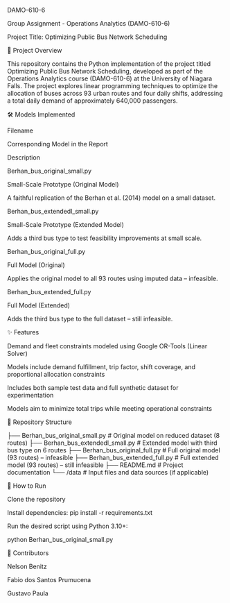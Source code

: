 DAMO-610-6

Group Assignment - Operations Analytics (DAMO-610-6)

Project Title: Optimizing Public Bus Network Scheduling

📘 Project Overview

This repository contains the Python implementation of the project titled Optimizing Public Bus Network Scheduling, developed as part of the Operations Analytics course (DAMO-610-6) at the University of Niagara Falls. The project explores linear programming techniques to optimize the allocation of buses across 93 urban routes and four daily shifts, addressing a total daily demand of approximately 640,000 passengers.

🛠️ Models Implemented

Filename

Corresponding Model in the Report

Description

Berhan_bus_original_small.py

Small-Scale Prototype (Original Model)

A faithful replication of the Berhan et al. (2014) model on a small dataset.

Berhan_bus_extendedl_small.py

Small-Scale Prototype (Extended Model)

Adds a third bus type to test feasibility improvements at small scale.

Berhan_bus_original_full.py

Full Model (Original)

Applies the original model to all 93 routes using imputed data – infeasible.

Berhan_bus_extended_full.py

Full Model (Extended)

Adds the third bus type to the full dataset – still infeasible.

✨ Features

Demand and fleet constraints modeled using Google OR-Tools (Linear Solver)

Models include demand fulfillment, trip factor, shift coverage, and proportional allocation constraints

Includes both sample test data and full synthetic dataset for experimentation

Models aim to minimize total trips while meeting operational constraints

📂 Repository Structure

├── Berhan_bus_original_small.py     # Original model on reduced dataset (8 routes)
├── Berhan_bus_extendedl_small.py    # Extended model with third bus type on 6 routes
├── Berhan_bus_original_full.py      # Full original model (93 routes) – infeasible
├── Berhan_bus_extended_full.py      # Full extended model (93 routes) – still infeasible
├── README.md                        # Project documentation
└── /data                            # Input files and data sources (if applicable)

🚀 How to Run

Clone the repository

Install dependencies: pip install -r requirements.txt

Run the desired script using Python 3.10+:

python Berhan_bus_original_small.py

👥 Contributors

Nelson Benitz 

Fabio dos Santos Prumucena 

Gustavo Paula
